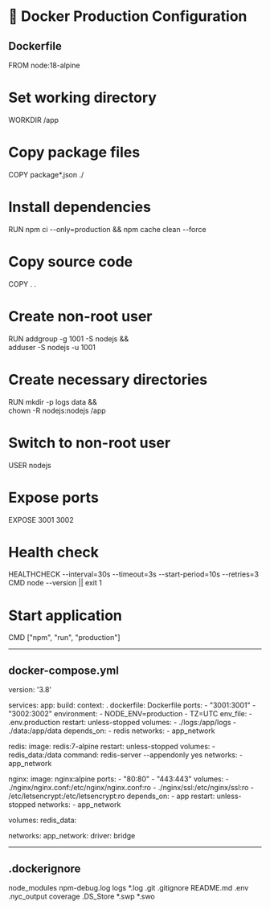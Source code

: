 # 🐳 Docker Production Configuration

## Dockerfile
FROM node:18-alpine

# Set working directory
WORKDIR /app

# Copy package files
COPY package*.json ./

# Install dependencies
RUN npm ci --only=production && npm cache clean --force

# Copy source code
COPY . .

# Create non-root user
RUN addgroup -g 1001 -S nodejs && \
    adduser -S nodejs -u 1001

# Create necessary directories
RUN mkdir -p logs data && \
    chown -R nodejs:nodejs /app

# Switch to non-root user
USER nodejs

# Expose ports
EXPOSE 3001 3002

# Health check
HEALTHCHECK --interval=30s --timeout=3s --start-period=10s --retries=3 \
  CMD node --version || exit 1

# Start application
CMD ["npm", "run", "production"]

---

## docker-compose.yml
version: '3.8'

services:
  app:
    build:
      context: .
      dockerfile: Dockerfile
    ports:
      - "3001:3001"
      - "3002:3002"
    environment:
      - NODE_ENV=production
      - TZ=UTC
    env_file:
      - .env.production
    restart: unless-stopped
    volumes:
      - ./logs:/app/logs
      - ./data:/app/data
    depends_on:
      - redis
    networks:
      - app_network

  redis:
    image: redis:7-alpine
    restart: unless-stopped
    volumes:
      - redis_data:/data
    command: redis-server --appendonly yes
    networks:
      - app_network

  nginx:
    image: nginx:alpine
    ports:
      - "80:80"
      - "443:443"
    volumes:
      - ./nginx/nginx.conf:/etc/nginx/nginx.conf:ro
      - ./nginx/ssl:/etc/nginx/ssl:ro
      - /etc/letsencrypt:/etc/letsencrypt:ro
    depends_on:
      - app
    restart: unless-stopped
    networks:
      - app_network

volumes:
  redis_data:

networks:
  app_network:
    driver: bridge

---

## .dockerignore
node_modules
npm-debug.log
logs
*.log
.git
.gitignore
README.md
.env
.nyc_output
coverage
.DS_Store
*.swp
*.swo
